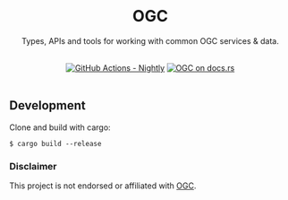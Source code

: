 <br />

<div align="center">
    <h1>
      OGC <br/>
    </h1>
    <p>
         Types, APIs and tools for working with common OGC services & data.
    </p>
</div>

<br />

<div align="center">
    <a href="https://github.com/atcol/ogc/actions?query=workflow%3ANightly">
        <img alt="GitHub Actions - Nightly" src="https://github.com/atcol/ogc/workflows/Nightly/badge.svg"></a>
    <a href="https://docs.rs/ogc"><img alt="OGC on docs.rs"
                                       src="https://docs.rs/ogc/badge.svg" /></a>
</div>

<br/>

## Development

Clone and build with cargo:

    $ cargo build --release

### Disclaimer

This project is not endorsed or affiliated with [OGC](https://www.ogc.org/).
